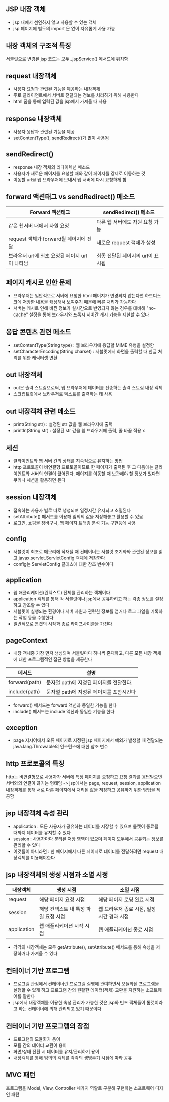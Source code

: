 ## JSP 내장 객체

- jsp 내에서 선언하지 않고 사용할 수 있는 객체
- jsp 페이지에 별도의 import 문 없이 자유롭게 사용 가능

## 내장 객체의 구조적 특징

서블릿으로 변경된 jsp 코드는 모두 \_jspService() 메서드에 위치함

## request 내장객체

- 사용자 요청과 관련된 기능을 제공하는 내장객체
- 주로 클라이언트에서 서버로 전달되는 정보를 처리하기 위해 사용한다
- html 폼을 통해 입력된 값을 jsp에서 가져올 때 사용

## response 내장객체

- 사용자 응답과 관련된 기능을 제공
- setContentType(), sendRedirect()가 많이 사용됨

## sendRedirect()

- response 내장 객체의 리다이렉션 메소드
- 사용자가 새로운 페이지를 요청할 때와 같이 페이지를 강제로 이동하는 것
- 이동할 url을 웹 브라우저에 보내서 웹 서버에 다시 요청하게 함

## forward 액션태그 vs sendRedirect() 메소드

| Forward 액션태그                               | sendRedirect() 메소드             |
| ---------------------------------------------- | --------------------------------- |
| 같은 웹서버 내에서 자원 요청                   | 다른 웹 서버에도 자원 요청 가능   |
| request 객체가 forward될 페이지에 전달         | 새로운 request 객체가 생성        |
| 브라우저 url에 최초 요청된 페이지 url이 나타남 | 최종 전달된 페이지의 url이 표시됨 |

## 페이지 캐시로 인한 문제

- 브라우저는 일반적으로 서버에 요청한 html 페이지가 변경되지 않는다면 하드디스크에 저장한 내용을 캐싱해서 보여주기 때문에 빠른 처리가 가능하다
- 서버는 캐시로 인해 바뀐 정보가 실시간으로 반영되지 않는 경우를 대비해 "no-cache" 설정을 통해 브라우저와 프록시 서버간 캐시 기능을 제한할 수 있다

## 응답 콘텐츠 관련 메소드

- setContentType(String type) : 웹 브라우저에 응답할 MIME 유형을 설정함
- setCharacterEncoding(String charset) : 서블릿에서 화면을 출력할 때 한글 처리를 위한 캐릭터셋 변환

## out 내장객체

- out은 출력 스트림으로써, 웹 브라우저에 데이터를 전송하는 출력 스트림 내장 객체
- 스크립트릿에서 브라우저로 텍스트를 출력하는 데 사용

## out 내장객체 관련 메소드

- print(String str) : 설정된 str 값을 웹 브라우저에 출력
- println(String str) : 설정된 str 값을 웹 브라우저에 출력, 줄 바꿈 적용 x

## 세션

- 클라이언트와 웹 서버 간의 상태를 지속적으로 유지하는 방법
- http 프로토콜이 비연결형 프로토콜이므로 한 페이지가 출력된 후 그 다음에는 클라이언트와 서버의 연결이 끊어진다. 페이지를 이동할 때 보관해야 할 정보가 있다면 쿠키나 세션을 활용하면 된다

## session 내장객체

- 접속하는 사용자 별로 따로 생성되며 일정시간 유지되고 소멸된다
- setAttribute() 메서드를 이용해 임의의 값을 저장해놓고 활용할 수 있음
- 로그인, 쇼핑몰 장바구니, 웹 페이지 트래킹 분석 기능 구현등에 사용

## config

- 서블릿이 최초로 메모리에 적재될 때 컨테이너는 서블릿 초기화와 관련된 정보를 읽고 javax.servlet.ServletConfig 객체에 저장한다
- config는 ServletConfig 클래스에 대한 참조 변수이다

## application

- 웹 애플리케이션(컨텍스트) 전체를 관리하는 객체이다
- application 객체를 통해 각 서블릿이나 jsp에서 공유하려고 하는 각종 정보를 설정하고 참조할 수 있다
- 서블릿이 실행되는 환경이나 서버 자원과 관련한 정보를 얻거나 로그 파일을 기록하는 작업 등을 수행한다
- 일반적으로 톰캣의 시작과 종료 라이프사이클을 가진다

## pageContext

- 내장 객체중 가장 먼저 생성되며 서블릿마다 하나씩 존재하고, 다른 모든 내장 객체에 대한 프로그램적인 접근 방법을 제공한다

| 메서드        | 설명                                     |
| ------------- | ---------------------------------------- |
| forward(path) | 문자열 path에 지정된 페이지를 전달한다.  |
| include(path) | 문자열 path에 지정된 페이지를 포함시킨다 |

- forward() 메서드는 forward 액션과 동일한 기능을 한다
- include() 메서드는 include 액션과 동일한 기능을 한다

## exception

- page 지시어에서 오류 페이지로 지정된 jsp 페이지에서 예외가 발생할 때 전달되는 java.lang.Throwable의 인스턴스에 대한 참조 변수

## http 프로토콜의 특징

http는 비연결형으로 사용자가 서버에 특정 페이지를 요청하고 요청 결과를 응답받으면 서버와의 연결이 끊기는 형태임 -> jsp에서는 page, request, session, application 내장객체를 통해 서로 다른 페이지에서 처리된 값을 저장하고 공유하기 위한 방법을 제공함

## jsp 내장객체 속성 관리

- application : 모든 사용자가 공유하는 데이터를 저장할 수 있으며 톰캣이 종료될 때까지 데이터를 유지할 수 있다
- session : 사용자마다 분리된 저장 영역이 있으며 페이지 모두에서 공유되는 정보를 관리할 수 있다
- 이것들이 아니라면 : 한 페이지에서 다른 페이지로 데이터를 전달하려면 request 내장객체를 이용해야한다

## jsp 내장객체의 생성 시점과 소멸 시정

| 내장객체    | 생성 시점                            | 소멸 시점                                  |
| ----------- | ------------------------------------ | ------------------------------------------ |
| request     | 해당 페이지 요청 시점                | 해당 페이지 로딩 완료 시점                 |
| session     | 해당 컨텍스트 내 특정 파일 요청 시점 | 웹 브라우저 종료 시점, 일정 시간 경과 시점 |
| application | 웹 애플리케이션 시작 시점            | 웹 애플리케이션 종료 시점                  |

- 각각의 내장객체는 모두 getAttribute(), setAttribute() 메서드를 통해 속성을 저장하거나 가져올 수 있다

## 컨테이너 기반 프로그램

- 프로그램 관점에서 컨테이너란 프로그램 실행에 관여하면서 모듈화된 프로그램을 실행할 수 있게 하고 프로그램 간의 원활한 데이터(객체) 교환을 지원하는 소프트웨어를 말한다
- jsp에서 내장객체를 이용한 속성 관리가 가능한 것은 jsp와 빈즈 객체들이 톰캣이라고 하는 컨테이너에 의해 관리되고 있기 때문이다

## 컨테이너 기반 프로그램의 장점

- 프로그램의 모듈화가 용이
- 모듈 간의 데이터 교환이 용이
- 화면/상태 전환 시 데이터를 유지/관리하기 용이
- 내장객체를 통해 임의의 객체를 각각의 생명주기 시점에 따라 공유

## MVC 패턴

프로그램을 Model, View, Controller 세가지 역할로 구분해 구현하는 소프트웨어 디자인 패턴
